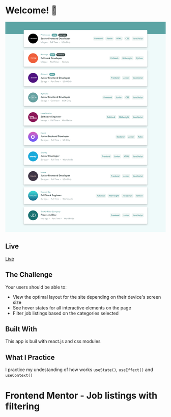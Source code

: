 
# Welcome! 👋

![Desktop view](./design/desktop.png)


## Live

[Live]()


## The Challenge
Your users should be able to:

- View the optimal layout for the site depending on their device's screen size
- See hover states for all interactive elements on the page
- Filter job listings based on the categories selected


## Built With
This app is buil with react.js and css modules 


## What I Practice
I practice my undestanding of how works `useState()`, `useEffect()` and `useContext()`

# Frontend Mentor - Job listings with filtering